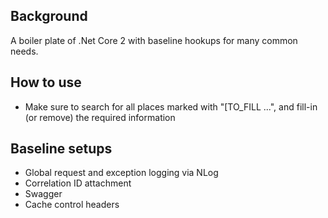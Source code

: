 ## Background

A boiler plate of .Net Core 2 with baseline hookups for many common needs.

## How to use
* Make sure to search for all places marked with "[TO_FILL ...", and fill-in (or remove) the required information

## Baseline setups

* Global request and exception logging via NLog
* Correlation ID attachment
* Swagger
* Cache control headers
